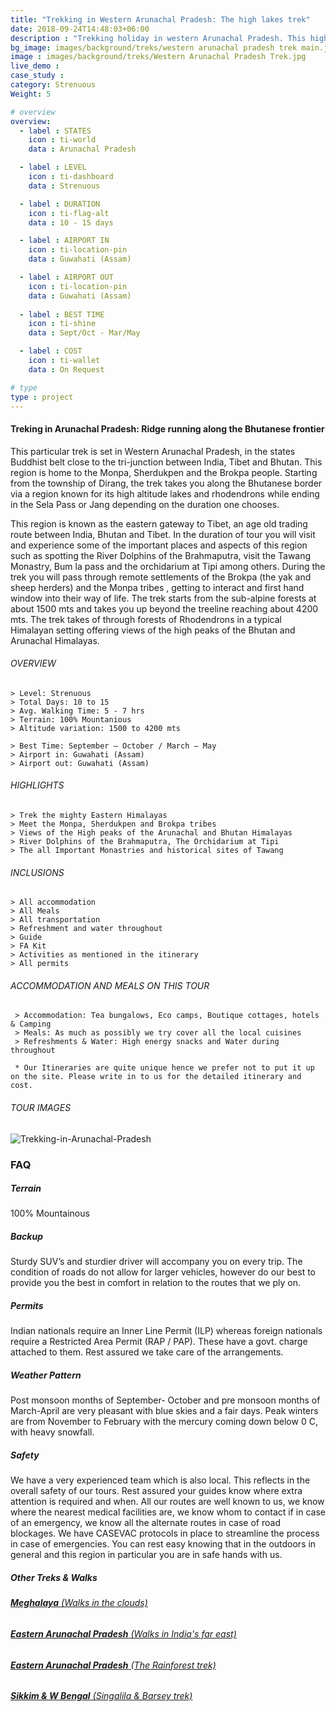 ```yaml
---
title: "Trekking in Western Arunachal Pradesh: The high lakes trek"
date: 2018-09-24T14:48:03+06:00
description : "Trekking holiday in western Arunachal Pradesh. This high altitude trek takes you walking along the Bhutanese border between prestine high altitude lakes"
bg_image: images/background/treks/western arunachal pradesh trek main.jpg
image : images/background/treks/Western Arunachal Pradesh Trek.jpg
live_demo : 
case_study : 
category: Strenuous
Weight: 5

# overview
overview:
  - label : STATES
    icon : ti-world
    data : Arunachal Pradesh

  - label : LEVEL
    icon : ti-dashboard
    data : Strenuous

  - label : DURATION
    icon : ti-flag-alt
    data : 10 - 15 days

  - label : AIRPORT IN
    icon : ti-location-pin
    data : Guwahati (Assam)

  - label : AIRPORT OUT
    icon : ti-location-pin
    data : Guwahati (Assam)
    
  - label : BEST TIME
    icon : ti-shine
    data : Sept/Oct - Mar/May

  - label : COST
    icon : ti-wallet
    data : On Request

# type
type : project
---
```


#### Treking in Arunachal Pradesh: Ridge running along the Bhutanese frontier

This particular trek is set in Western Arunachal Pradesh, in the states Buddhist belt close to the tri-junction between India, Tibet and Bhutan. This region is home to the Monpa,  Sherdukpen and the Brokpa people. Starting from the township of Dirang, the trek takes you along the Bhutanese border via a region known for its high altitude lakes and rhodendrons while ending in the Sela Pass or Jang depending on the duration one chooses.

This region is known as the eastern gateway to Tibet, an age old trading route between India, Bhutan and Tibet. In the duration of tour you will visit and experience some of the important places and aspects of this region such as spotting the River Dolphins of the Brahmaputra, visit the Tawang Monastry, Bum la pass and the orchidarium at Tipi among others. During the trek you will pass through remote settlements of the Brokpa (the yak and sheep herders) and the Monpa tribes , getting to interact and first hand window into their way of life. The trek starts from the sub-alpine forests at about 1500 mts and takes you up beyond the treeline reaching about 4200 mts. The trek takes of through forests of Rhodendrons in a typical Himalayan setting offering views of the high peaks of the Bhutan and Arunachal Himalayas.



###### OVERVIEW
```
> Level: Strenuous
> Total Days: 10 to 15
> Avg. Walking Time: 5 - 7 hrs
> Terrain: 100% Mountanious
> Altitude variation: 1500 to 4200 mts

> Best Time: September – October / March – May
> Airport in: Guwahati (Assam)
> Airport out: Guwahati (Assam)
```




###### HIGHLIGHTS
```
> Trek the mighty Eastern Himalayas
> Meet the Monpa, Sherdukpen and Brokpa tribes
> Views of the High peaks of the Arunachal and Bhutan Himalayas
> River Dolphins of the Brahmaputra, The Orchidarium at Tipi
> The all Important Monastries and historical sites of Tawang
```

###### INCLUSIONS
```
> All accommodation
> All Meals
> All transportation
> Refreshment and water throughout
> Guide 
> FA Kit
> Activities as mentioned in the itinerary
> All permits
```
###### ACCOMMODATION AND MEALS ON THIS TOUR

```
 > Accommodation: Tea bungalows, Eco camps, Boutique cottages, hotels & Camping
 > Meals: As much as possibly we try cover all the local cuisines
 > Refreshments & Water: High energy snacks and Water during throughout
``` 

``` * Our Itineraries are quite unique hence we prefer not to put it up on the site. Please write in to us for the detailed itinerary and cost.```

###### TOUR IMAGES

![Trekking-in-Arunachal-Pradesh](/images/background/treks/westernarunachaltrekgallery.jpg)



### FAQ



##### Terrain 

100% Mountainous

##### Backup
Sturdy SUV’s and sturdier driver will accompany you on every trip. The condition of roads do not allow for larger vehicles, however do our best to provide you the best in comfort in relation to the routes that we ply on. 


##### Permits
Indian nationals require an Inner Line Permit (ILP) whereas foreign nationals require a Restricted Area Permit (RAP / PAP). These have a govt. charge attached to them. Rest assured we take care of the arrangements.

##### Weather Pattern
Post monsoon months of September- October and pre monsoon months of March-April are very pleasant with blue skies and a fair days. Peak winters are from November to February with the mercury coming down below 0 C, with heavy snowfall.

##### Safety 
We have a very experienced team which is also local. This reflects in the overall safety of our tours. Rest assured your guides know where extra attention is required and when. All our routes are well known to us, we know where the nearest medical facilities are, we know whom to contact if in case of an emergency, we know all the alternate routes in case of road blockages. We have CASEVAC protocols in place to streamline the process in case of emergencies. You can rest easy knowing that in the outdoors in general and this region in particular you are in safe hands with us.


##### Other Treks & Walks

###### [**Meghalaya** (Walks in the clouds)](/treks/walking-tour-meghalaya/) 
###### [**Eastern Arunachal Pradesh** (Walks in India's far east)](/treks/walking-holiday-eastern-arunachal-pradesh/)  
###### [**Eastern Arunachal Pradesh** (The Rainforest trek)](/treks/namdapha-rainforest-trek/)  
###### [**Sikkim & W Bengal** (Singalila & Barsey trek)](/treks/trekking-in-sikkim-bengal/)
 

        